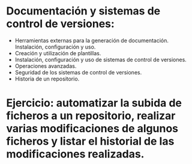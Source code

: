 # Documentación y sistemas de control de versiones:
- Herramientas externas para la generación de documentación. Instalación, configuración y uso.
- Creación y utilización de plantillas.
- Instalación, configuración y uso de sistemas de control de versiones.
- Operaciones avanzadas.
- Seguridad de los sistemas de control de versiones.
- Historia de un repositorio.

# Ejercicio: automatizar la subida de ficheros a un repositorio, realizar varias modificaciones de algunos ficheros y listar el historial de las modificaciones realizadas.
